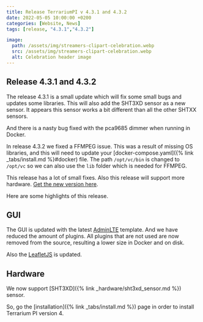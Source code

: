 ```yaml
---
title: Release TerrariumPI v 4.3.1 and 4.3.2
date: 2022-05-05 10:00:00 +0200
categories: [Website, News]
tags: [release, "4.3.1","4.3.2"]

image:
  path: /assets/img/streamers-clipart-celebration.webp
  src: /assets/img/streamers-clipart-celebration.webp
  alt: Celebration header image
---
```


## Release 4.3.1 and 4.3.2

The release 4.3.1 is a small update which will fix some small bugs and updates some libraries. This will also add the SHT3XD sensor as a new sensor. It appears this sensor works a bit different than all the other SHTXX sensors.

And there is a nasty bug fixed with the pca9685 dimmer when running in Docker.

In release 4.3.2 we fixed a FFMPEG issue. This was a result of missing OS libraries, and this will need to update your [docker-compose.yaml]({% link _tabs/install.md %}#docker) file. The path `/opt/vc/bin` is changed to `/opt/vc` so we can also use the `lib` folder which is needed for FFMPEG.

This release has a lot of small fixes. Also this release will support more hardware. [Get the new version here](https://github.com/theyosh/TerrariumPI/releases/tag/4.3.2).

Here are some highlights of this release.

## GUI

The GUI is updated with the latest [AdminLTE](https://adminlte.io/) template. And we have reduced the amount of plugins. All plugins that are not used are now removed from the source, resulting a lower size in Docker and on disk.

Also the [LeafletJS](https://leafletjs.com/) is updated.

## Hardware

We now support [SHT3XD]({% link _hardware/sht3xd_sensor.md %}) sensor.

So, go the [installation]({% link _tabs/install.md %}) page in order to install Terrarium PI version 4.